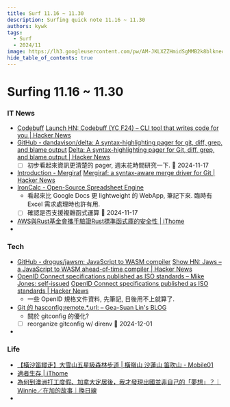 ```yaml
---
title: Surf 11.16 ~ 11.30
description: Surfing quick note 11.16 ~ 11.30
authors: kywk
tags:
  - Surf
  - 2024/11
image: https://lh3.googleusercontent.com/pw/AM-JKLXZZHmidSgMMB2k8blkneclNRysPXLr__G7rZ4hPi2sN0jC67PHAbX1MyFj8hQX_MTZ6bwIMPwCyu2fu1bU0ZXSX09eu-OlSDb4U-9haUS_wgnVPLaCM6WQLsRbsnocF8X5Edmt35rDjytljbNEMsaf8A=w800-no?authuser=0
hide_table_of_contents: true
---
```


Surfing 11.16 ~ 11.30
==================

### IT News

- [Codebuff](https://www.codebuff.com/) [Launch HN: Codebuff (YC F24) – CLI tool that writes code for you | Hacker News](https://news.ycombinator.com/item?id=42078536) 
- [GitHub - dandavison/delta: A syntax-highlighting pager for git, diff, grep, and blame output](https://github.com/dandavison/delta) [Delta: A syntax-highlighting pager for Git, diff, grep, and blame output | Hacker News](https://news.ycombinator.com/item?id=42091365)
	- [ ] 初步看起來資訊更清楚的 pager, 週末花時間研究一下. 📅 2024-11-17 
- [Introduction - Mergiraf](https://mergiraf.org/) [Mergiraf: a syntax-aware merge driver for Git | Hacker News](https://news.ycombinator.com/item?id=42093756)
- [IronCalc - Open-Source Spreadsheet Engine](https://www.ironcalc.com/)
	- 看起來比 Google Docs 更 lightweight 的 WebApp, 筆記下來. 臨時有 Excel 需求處理時也許有用.
	- [ ] 確認是否支援複雜函式運算 📅 2024-11-17 
- [AWS與Rust基金會攜手驗證Rust標準函式庫的安全性 | iThome](https://www.ithome.com.tw/news/166158)
- 

### Tech

- [GitHub - drogus/jawsm: JavaScript to WASM compiler](https://github.com/drogus/jawsm)  [Show HN: Jaws – a JavaScript to WASM ahead-of-time compiler | Hacker News](https://news.ycombinator.com/item?id=42095879)
- [OpenID Connect specifications published as ISO standards – Mike Jones: self-issued](https://self-issued.info/?p=2573) [OpenID Connect specifications published as ISO standards | Hacker News](https://news.ycombinator.com/item?id=42101181)
	- 一些 OpenID 規格文件資料, 先筆記, 日後用不上就算了.
- [Git 的 hasconfig:remote.\*.url: – Gea-Suan Lin's BLOG](https://blog.gslin.org/archives/2024/11/25/12100/git-%e7%9a%84-hasconfigremote-url/)
	- 關於 gitconfig 的優化? 
	- [ ] reorganize gitconfig w/ direnv 📅 2024-12-01 
- 

### Life

- [【橫沙笛縱走】大雪山五星級森林步道 | 橫嶺山 沙蓮山 笛吹山 - Mobile01](https://www.mobile01.com/topicdetail.php?f=628&t=7045521)
- [適者生存 | iThome](https://www.ithome.com.tw/voice/166157)
- [為何到澳洲打工度假、加拿大定居後，我才發現出國並非自己的「夢想」？｜Ｗinnie／在加的故事｜換日線](https://crossing.cw.com.tw/article/19453)
- 
